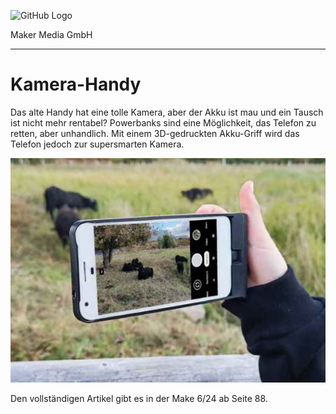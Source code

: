 ![GitHub Logo](http://www.heise.de/make/icons/make_logo.png)

Maker Media GmbH

***

# Kamera-Handy

Das alte Handy hat eine tolle Kamera, aber der Akku ist mau und ein Tausch ist 
nicht mehr rentabel? Powerbanks sind eine Möglichkeit, das Telefon zu retten, aber unhandlich. Mit einem 3D-gedruckten Akku-Griff wird das Telefon jedoch zur supersmarten Kamera.

![Picture](./Aufmacher.jpg) 

Den vollständigen Artikel gibt es in der Make 6/24 ab Seite 88.
